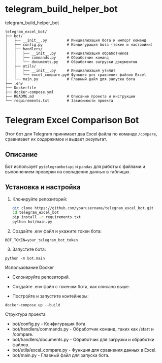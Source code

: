 # telegram_build_helper_bot
telegram_build_helper_bot

```commandline
telegram_excel_bot/
├── bot/
│   ├── __init__.py         # Инициализация бота и импорт команд
│   ├── config.py           # Конфигурация бота (токен и настройки)
│   ├── handlers/
│   │   ├── __init__.py     # Инициализация обработчиков
│   │   ├── commands.py     # Обработчик команд
│   │   └── documents.py    # Обработчик загрузки документов
│   ├── utils/
│   │   ├── __init__.py     # Инициализация утилит
│   │   └── excel_compare.py# Функция для сравнения файлов Excel
│   └── main.py             # Главный файл для запуска бота
├── .env
├── Dockerfile
├── docker-compose.yml
├── README.md               # Описание проекта и инструкции
└── requirements.txt        # Зависимости проекта

```
# Telegram Excel Comparison Bot

Этот бот для Telegram принимает два Excel файла по команде `/compare`, сравнивает их содержимое и выдает результат.

## Описание
Бот использует `pytelegrambotapi` и `pandas` для работы с файлами и выполнением проверки на совпадение данных в таблицах.

## Установка и настройка

1. Клонируйте репозиторий:
   ```bash
   git clone https://github.com/yourusername/telegram_excel_bot.git
   cd telegram_excel_bot
   pip install -r requirements.txt
   python bot/main.py
   ```
2. Создайте .env файл и укажите токен бота:
```commandline
BOT_TOKEN=your_telegram_bot_token
```
3. Запустите бота:
```commandline
python -m bot.main
```
Использование Docker
- Склонируйте репозиторий.

- Создайте .env файл с токеном бота, как описано выше.

- Постройте и запустите контейнеры:
```commandline
docker-compose up --build
```

Структура проекта

* bot/config.py - Конфигурация бота.
* bot/handlers/commands.py - Обработчик команд, таких как /start и /compare.
* bot/handlers/documents.py - Обработчик для загрузки и обработки файлов.
* bot/utils/excel_compare.py - Функция для сравнения данных в Excel.
* bot/main.py - Главный файл для запуска бота.

